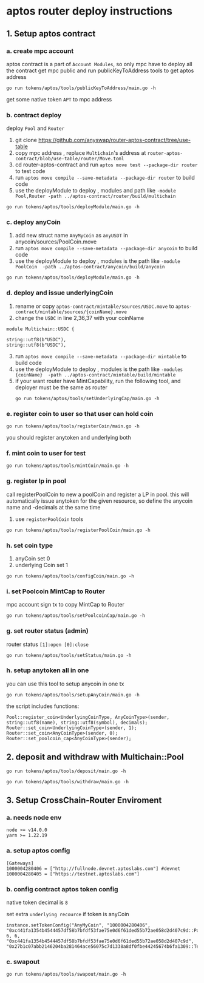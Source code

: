 # aptos router deploy instructions

## 1. Setup aptos contract 
### a. create mpc account
aptos contract is a part of `Account Modules`, so only mpc have to deploy all the contract
get mpc public and run publicKeyToAddress tools to get aptos address
```
go run tokens/aptos/tools/publicKeyToAddress/main.go -h
```
get some native token `APT` to mpc address
### b. contract deploy
deploy `Pool` and `Router` 
1. git clone https://github.com/anyswap/router-aptos-contract/tree/use-table
2. copy mpc address ,  replace `Multichain`'s address at `router-aptos-contract/blob/use-table/router/Move.toml`
3. cd  router-aptos-contract and run `aptos move test --package-dir router` to test code
4. run `aptos move compile --save-metadata --package-dir router` to build code 
5. use the deployModule to deploy , modules and path like `-module Pool,Router -path ../aptos-contract/router/build/multichain` 
```
go run tokens/aptos/tools/deployModule/main.go -h
```

### c. deploy anyCoin
1. add new struct name `AnyMyCoin` as `anyUSDT` in anycoin/sources/PoolCoin.move
2. run `aptos move compile --save-metadata --package-dir anycoin` to build code
3. use the deployModule to deploy , modules is the path like `-module PoolCoin  -path ../aptos-contract/anycoin/build/anycoin` 
```
go run tokens/aptos/tools/deployModule/main.go -h
```

### d. deploy and issue underlyingCoin
1. rename or copy `aptos-contract/mintable/sources/USDC.move` to `aptos-contract/mintable/sources/{coinName}.move`
2. change the `USDC` in line 2,36,37  with your coinName
```
module Multichain::USDC {

string::utf8(b"USDC"),
string::utf8(b"USDC"),

```
3. run `aptos move compile --save-metadata --package-dir mintable` to build code
4. use the deployModule to deploy , modules is the path like `-modules {coinName}  -path ../aptos-contract/mintable/build/mintable` 
5. if your want router have MintCapability, run the following tool, and deployer must be the same as router
    ```
    go run tokens/aptos/tools/setUnderlyingCap/main.go -h
    ```

### e. register coin to user so that user can hold coin
```
go run tokens/aptos/tools/registerCoin/main.go -h
```
you should register anytoken and underlying both

### f. mint coin to user for test
```
go run tokens/aptos/tools/mintCoin/main.go -h
```

### g. register lp in pool
call registerPoolCoin to new a poolCoin and register a LP in pool.
this will automatically issue anytoken for the given resource, so define the anycoin name and -decimals at the same time
1. use `registerPoolCoin`  tools 
```
go run tokens/aptos/tools/registerPoolCoin/main.go -h
```

### h. set coin type 
1. anyCoin set 0
2. underlying Coin set 1
```
go run tokens/aptos/tools/configCoin/main.go -h
```

### i. set Poolcoin MintCap to Router
mpc account sign tx to copy MintCap to Router
```
go run tokens/aptos/tools/setPoolcoinCap/main.go -h
```

### g. set router status (admin)
router status `[1]:open [0]:close`
```
go run tokens/aptos/tools/setStatus/main.go -h
```

### h. setup anytoken all in one 
you can use this tool to setup anycoin in one tx
```
go run tokens/aptos/tools/setupAnyCoin/main.go -h
```

the script includes functions: 
```
Pool::register_coin<UnderlyingCoinType, AnyCoinType>(sender, string::utf8(name), string::utf8(symbol), decimals);
Router::set_coin<UnderlyingCoinType>(sender, 1);
Router::set_coin<AnyCoinType>(sender, 0);
Router::set_poolcoin_cap<AnyCoinType>(sender);
```


## 2. deposit and withdraw with Multichain::Pool
```
go run tokens/aptos/tools/deposit/main.go -h

go run tokens/aptos/tools/withdraw/main.go -h
```


## 3. Setup CrossChain-Router Enviroment
### a. needs node env
```
node >= v14.0.0
yarn >= 1.22.19
```
### a. setup aptos config
```
[Gateways]
1000004280406 = ["http://fullnode.devnet.aptoslabs.com"] #devnet
1000004280405 = ["https://testnet.aptoslabs.com"]
```

### b. config contract aptos token config
native token decimal is `8`

set extra `underlying recource` if token is anyCoin
```
instance.setTokenConfig("AnyMyCoin", "1000004280406", "0xc441fa1354b4544457df58b7bfdf53fae75e0d6f61ded55b72ae058d2d407c9d::PoolCoin::AnyMyCoin", 6, 6, "0xc441fa1354b4544457df58b7bfdf53fae75e0d6f61ded55b72ae058d2d407c9d", "0x27b1c07abb2146204ba281464ace56075c7d1338a8df0fbe44245674b6fa1309::TestCoin::MyCoin")
```

### c. swapout 
```
go run tokens/aptos/tools/swapout/main.go -h
```







